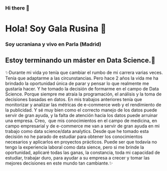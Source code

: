 ### Hi there 👋

<!--
**GalaRusina/GalaRusina** is a ✨ _special_ ✨ repository because its `README.md` (this file) appears on your GitHub profile.

Here are some ideas to get you started:

- 🔭 I’m currently working on ...
- 🌱 I’m currently learning ...
- 👯 I’m looking to collaborate on ...
- 🤔 I’m looking for help with ...
- 💬 Ask me about ...
- 📫 How to reach me: ...
- 😄 Pronouns: ...
- ⚡ Fun fact: ...
-->
# Hola! Soy Gala Rusina 👋
### Soy ucraniana y vivo en Parla (Madrid)
## Estoy terminando un máster en Data Science.🌱

  ✨Durante mi vida yo tenía que cambiar el rumbo de mi carrera varias veces. Tenía que adaptarme a las circunstancias. Pero hace 2 años la vida me ha brindado la oportunidad única de parar y pensar lo que realmente me gustaría hacer. Y he tomado la decisión de formarme en el campo de Data Science. Porque siempre me atraía la programación, el análisis y la toma de decisiones basadas en datos. En mis trabajos anteriores tenía que monitorizar y analizar las métricas de e-commerce web y el rendimiento de la publicidad. Y sé muy bien como el correcto manejo de los datos puede servir de gran ayuda, y la falta de atención hacia los datos puede arruinar una empresa. Creo,  que mis conocimientos en el campo de medicina, en campo empresarial y de e-commerce me van a servir de gran ayuda en mi trabajo como data science/data analytics.
Desde que he tomado esta decisión no he parado de estudiar para obtener los conocimientos necesarios y aplicarlos en proyectos prácticos.
Puede ser que todavía no tengo la experiencia laboral como data sience, pero si me brinde la oportunidad, aplicaré todas las ganas, la constancia, toda mi capacidad de estudiar, trabajar duro, para ayudar a su empresa a crecer y tomar las mejores decisiones en este mundo tan cambiante.✨
